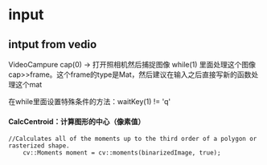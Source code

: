 # input
## intput from vedio
VideoCampure cap(0) -> 打开照相机然后捕捉图像
while(1) 里面处理这个图像 cap>>frame。这个frame的type是Mat，然后建议在输入之后直接写新的函数处理这个mat
  

在while里面设置特殊条件的方法：waitKey(1) != 'q'
  


#### CalcCentroid：计算图形的中心（像素值）

	//Calculates all of the moments up to the third order of a polygon or rasterized shape.
		cv::Moments moment = cv::moments(binarizedImage, true);
